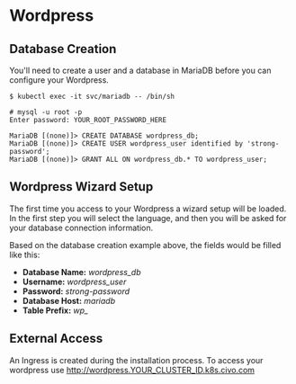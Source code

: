 # Wordpress

## Database Creation

You'll need to create a user and a database in MariaDB before you can configure your Wordpress.

```
$ kubectl exec -it svc/mariadb -- /bin/sh

# mysql -u root -p
Enter password: YOUR_ROOT_PASSWORD_HERE

MariaDB [(none)]> CREATE DATABASE wordpress_db;
MariaDB [(none)]> CREATE USER wordpress_user identified by 'strong-password';
MariaDB [(none)]> GRANT ALL ON wordpress_db.* TO wordpress_user;
```
## Wordpress Wizard Setup

The first time you access to your Wordpress a wizard setup will be loaded. In the first step you will select the language, and then you will be asked for your database connection information.

Based on the database creation example above, the fields would be filled like this:

* **Database Name:** *wordpress_db*
* **Username:** *wordpress_user*
* **Password:** *strong-password*
* **Database Host:** *mariadb*
* **Table Prefix:** *wp_*

## External Access

An Ingress is created during the installation process. To access your wordpress use http://wordpress.YOUR_CLUSTER_ID.k8s.civo.com